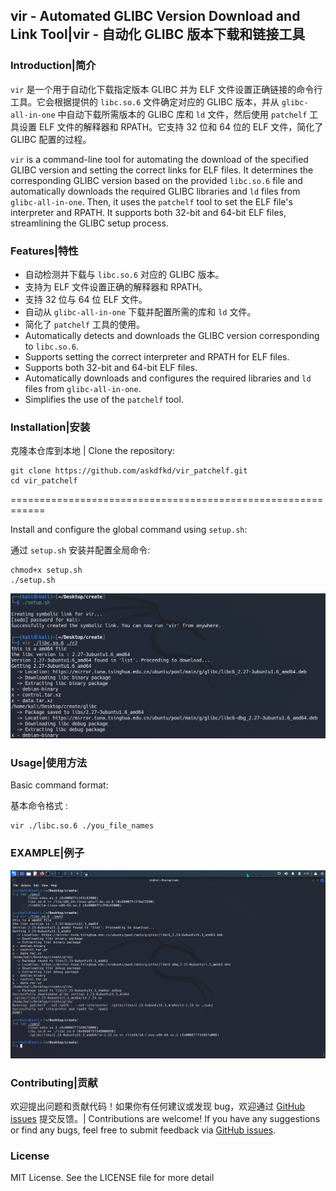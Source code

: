 ## vir - Automated GLIBC Version Download and Link Tool|vir - 自动化 GLIBC 版本下载和链接工具

### Introduction|简介

`vir` 是一个用于自动化下载指定版本 GLIBC 并为 ELF 文件设置正确链接的命令行工具。它会根据提供的 `libc.so.6` 文件确定对应的 GLIBC 版本，并从 `glibc-all-in-one` 中自动下载所需版本的 GLIBC 库和 `ld` 文件，然后使用 `patchelf` 工具设置 ELF 文件的解释器和 RPATH。它支持 32 位和 64 位的 ELF 文件，简化了 GLIBC 配置的过程。

`vir` is a command-line tool for automating the download of the specified GLIBC version and setting the correct links for ELF files. It determines the corresponding GLIBC version based on the provided `libc.so.6` file and automatically downloads the required GLIBC libraries and `ld` files from `glibc-all-in-one`. Then, it uses the `patchelf` tool to set the ELF file's interpreter and RPATH. It supports both 32-bit and 64-bit ELF files, streamlining the GLIBC setup process.

### Features|特性

- 自动检测并下载与 `libc.so.6` 对应的 GLIBC 版本。
- 支持为 ELF 文件设置正确的解释器和 RPATH。
- 支持 32 位与 64 位 ELF 文件。
- 自动从 `glibc-all-in-one` 下载并配置所需的库和 `ld` 文件。
- 简化了 `patchelf` 工具的使用。
- Automatically detects and downloads the GLIBC version corresponding to `libc.so.6`.
- Supports setting the correct interpreter and RPATH for ELF files.
- Supports both 32-bit and 64-bit ELF files.
- Automatically downloads and configures the required libraries and `ld` files from `glibc-all-in-one`.
- Simplifies the use of the `patchelf` tool.

### Installation|安装

克隆本仓库到本地 | Clone the repository:

```
git clone https://github.com/askdfkd/vir_patchelf.git
cd vir_patchelf
```

============================================================

Install and configure the global command using `setup.sh`:

通过 `setup.sh` 安装并配置全局命令:

```
chmod+x setup.sh
./setup.sh
```

<img src="./image-20250121163031203.png" alt="image-20250121163031203" style="zoom:67%;" />

### Usage|使用方法

Basic command format:

基本命令格式 :

```
vir ./libc.so.6 ./you_file_names
```

### EXAMPLE|例子

<img src="./Screenshot_2025-01-21_04_18_14.png" alt="Screenshot_2025-01-21_04_18_14" style="zoom:80%;" />

### Contributing|贡献 

欢迎提出问题和贡献代码！如果你有任何建议或发现 bug，欢迎通过 [GitHub issues](https://github.com/your-username/vir/issues) 提交反馈。| Contributions are welcome! If you have any suggestions or find any bugs, feel free to submit feedback via [GitHub issues](https://github.com/your-username/vir/issues).

### License

MIT License. See the LICENSE file for more detail
